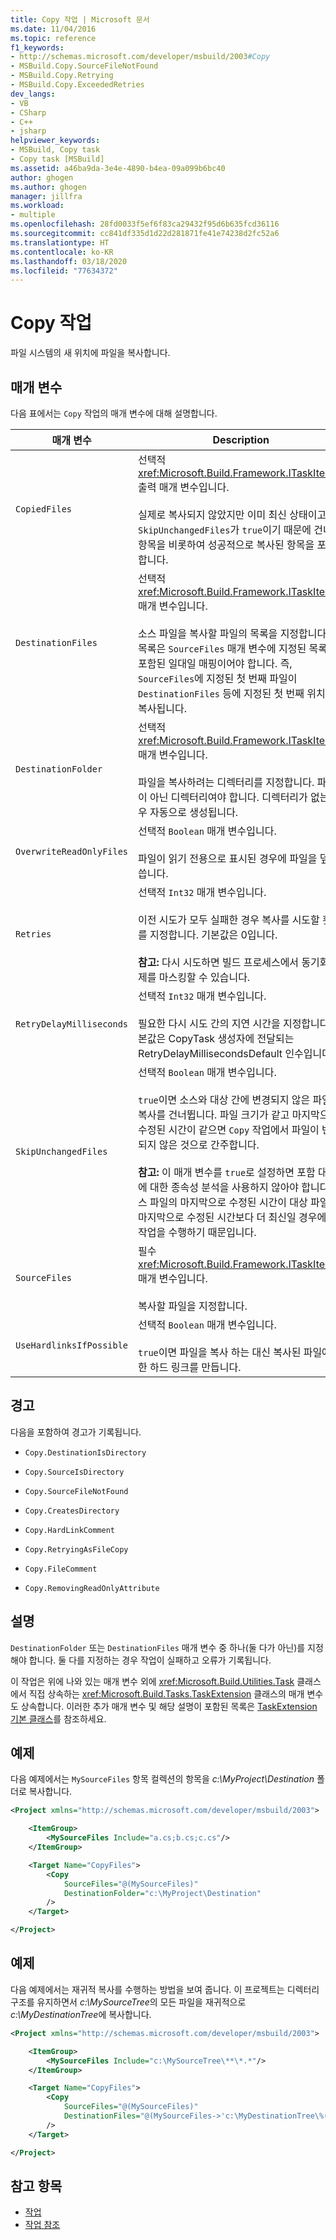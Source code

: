 ```yaml
---
title: Copy 작업 | Microsoft 문서
ms.date: 11/04/2016
ms.topic: reference
f1_keywords:
- http://schemas.microsoft.com/developer/msbuild/2003#Copy
- MSBuild.Copy.SourceFileNotFound
- MSBuild.Copy.Retrying
- MSBuild.Copy.ExceededRetries
dev_langs:
- VB
- CSharp
- C++
- jsharp
helpviewer_keywords:
- MSBuild, Copy task
- Copy task [MSBuild]
ms.assetid: a46ba9da-3e4e-4890-b4ea-09a099b6bc40
author: ghogen
ms.author: ghogen
manager: jillfra
ms.workload:
- multiple
ms.openlocfilehash: 28fd0033f5ef6f83ca29432f95d6b635fcd36116
ms.sourcegitcommit: cc841df335d1d22d281871fe41e74238d2fc52a6
ms.translationtype: HT
ms.contentlocale: ko-KR
ms.lasthandoff: 03/18/2020
ms.locfileid: "77634372"
---
```

# <a name="copy-task"></a>Copy 작업

파일 시스템의 새 위치에 파일을 복사합니다.

## <a name="parameters"></a>매개 변수

다음 표에서는 `Copy` 작업의 매개 변수에 대해 설명합니다.

|매개 변수|Description|
|---------------|-----------------|
|`CopiedFiles`|선택적 <xref:Microsoft.Build.Framework.ITaskItem>`[]` 출력 매개 변수입니다.<br /><br /> 실제로 복사되지 않았지만 이미 최신 상태이고 `SkipUnchangedFiles`가 `true`이기 때문에 건너뛴 항목을 비롯하여 성공적으로 복사된 항목을 포함합니다.|
|`DestinationFiles`|선택적 <xref:Microsoft.Build.Framework.ITaskItem>`[]` 매개 변수입니다.<br /><br /> 소스 파일을 복사할 파일의 목록을 지정합니다. 이 목록은 `SourceFiles` 매개 변수에 지정된 목록이 포함된 일대일 매핑이어야 합니다. 즉, `SourceFiles`에 지정된 첫 번째 파일이 `DestinationFiles` 등에 지정된 첫 번째 위치에 복사됩니다.|
|`DestinationFolder`|선택적 <xref:Microsoft.Build.Framework.ITaskItem> 매개 변수입니다.<br /><br /> 파일을 복사하려는 디렉터리를 지정합니다. 파일이 아닌 디렉터리여야 합니다. 디렉터리가 없는 경우 자동으로 생성됩니다.|
|`OverwriteReadOnlyFiles`|선택적 `Boolean` 매개 변수입니다.<br /><br /> 파일이 읽기 전용으로 표시된 경우에 파일을 덮어씁니다.|
|`Retries`|선택적 `Int32` 매개 변수입니다.<br /><br /> 이전 시도가 모두 실패한 경우 복사를 시도할 횟수를 지정합니다. 기본값은 0입니다.<br /><br /> **참고:** 다시 시도하면 빌드 프로세스에서 동기화 문제를 마스킹할 수 있습니다.|
|`RetryDelayMilliseconds`|선택적 `Int32` 매개 변수입니다.<br /><br /> 필요한 다시 시도 간의 지연 시간을 지정합니다. 기본값은 CopyTask 생성자에 전달되는 RetryDelayMillisecondsDefault 인수입니다.|
|`SkipUnchangedFiles`|선택적 `Boolean` 매개 변수입니다.<br /><br /> `true`이면 소스와 대상 간에 변경되지 않은 파일의 복사를 건너뜁니다. 파일 크기가 같고 마지막으로 수정된 시간이 같으면 `Copy` 작업에서 파일이 변경되지 않은 것으로 간주합니다. <br /><br /> **참고:**  이 매개 변수를 `true`로 설정하면 포함 대상에 대한 종속성 분석을 사용하지 않아야 합니다. 소스 파일의 마지막으로 수정된 시간이 대상 파일의 마지막으로 수정된 시간보다 더 최신일 경우에만 작업을 수행하기 때문입니다.|
|`SourceFiles`|필수 <xref:Microsoft.Build.Framework.ITaskItem>`[]` 매개 변수입니다.<br /><br /> 복사할 파일을 지정합니다.|
|`UseHardlinksIfPossible`|선택적 `Boolean` 매개 변수입니다.<br /><br /> `true`이면 파일을 복사 하는 대신 복사된 파일에 대한 하드 링크를 만듭니다.|

## <a name="warnings"></a>경고

다음을 포함하여 경고가 기록됩니다.

- `Copy.DestinationIsDirectory`

- `Copy.SourceIsDirectory`

- `Copy.SourceFileNotFound`

- `Copy.CreatesDirectory`

- `Copy.HardLinkComment`

- `Copy.RetryingAsFileCopy`

- `Copy.FileComment`

- `Copy.RemovingReadOnlyAttribute`

## <a name="remarks"></a>설명

`DestinationFolder` 또는 `DestinationFiles` 매개 변수 중 하나(둘 다가 아닌)를 지정해야 합니다. 둘 다를 지정하는 경우 작업이 실패하고 오류가 기록됩니다.

이 작업은 위에 나와 있는 매개 변수 외에 <xref:Microsoft.Build.Utilities.Task> 클래스에서 직접 상속하는 <xref:Microsoft.Build.Tasks.TaskExtension> 클래스의 매개 변수도 상속합니다. 이러한 추가 매개 변수 및 해당 설명이 포함된 목록은 [TaskExtension 기본 클래스](../msbuild/taskextension-base-class.md)를 참조하세요.

## <a name="example"></a>예제

다음 예제에서는 `MySourceFiles` 항목 컬렉션의 항목을 *c:\MyProject\Destination* 폴더로 복사합니다.

```xml
<Project xmlns="http://schemas.microsoft.com/developer/msbuild/2003">

    <ItemGroup>
        <MySourceFiles Include="a.cs;b.cs;c.cs"/>
    </ItemGroup>

    <Target Name="CopyFiles">
        <Copy
            SourceFiles="@(MySourceFiles)"
            DestinationFolder="c:\MyProject\Destination"
        />
    </Target>

</Project>
```

## <a name="example"></a>예제

다음 예제에서는 재귀적 복사를 수행하는 방법을 보여 줍니다. 이 프로젝트는 디렉터리 구조를 유지하면서 *c:\MySourceTree*의 모든 파일을 재귀적으로 *c:\MyDestinationTree*에 복사합니다.

```xml
<Project xmlns="http://schemas.microsoft.com/developer/msbuild/2003">

    <ItemGroup>
        <MySourceFiles Include="c:\MySourceTree\**\*.*"/>
    </ItemGroup>

    <Target Name="CopyFiles">
        <Copy
            SourceFiles="@(MySourceFiles)"
            DestinationFiles="@(MySourceFiles->'c:\MyDestinationTree\%(RecursiveDir)%(Filename)%(Extension)')"
        />
    </Target>

</Project>
```

## <a name="see-also"></a>참고 항목

- [작업](../msbuild/msbuild-tasks.md)
- [작업 참조](../msbuild/msbuild-task-reference.md)
